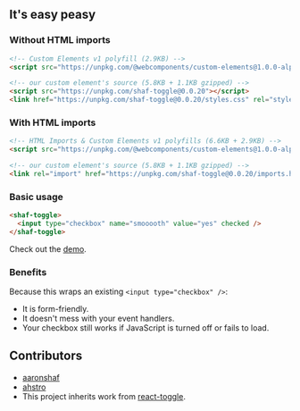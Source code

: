 ## It's easy peasy

### Without HTML imports

```html
<!-- Custom Elements v1 polyfill (2.9KB) -->
<script src="https://unpkg.com/@webcomponents/custom-elements@1.0.0-alpha.3"></script>
```

```html
<!-- our custom element's source (5.8KB + 1.1KB gzipped) -->
<script src="https://unpkg.com/shaf-toggle@0.0.20"></script>
<link href="https://unpkg.com/shaf-toggle@0.0.20/styles.css" rel="stylesheet">
```

### With HTML imports
```html
<!-- HTML Imports & Custom Elements v1 polyfills (6.6KB + 2.9KB) -->
<script src="https://unpkg.com/@webcomponents/custom-elements@1.0.0-alpha.3"></script>
```

```html
<!-- our custom element's source (5.8KB + 1.1KB gzipped) -->
<link rel="import" href="https://unpkg.com/shaf-toggle@0.0.20/imports.html">
```

### Basic usage

```html
<shaf-toggle>
  <input type="checkbox" name="smooooth" value="yes" checked />
</shaf-toggle>
```

Check out the [demo](https://aaronshaf.github.io/shaf-toggle/).


### Benefits

Because this wraps an existing `<input type="checkbox" />`:

* It is form-friendly.
* It doesn't mess with your event handlers.
* Your checkbox still works if JavaScript is turned off or fails to load.

## Contributors

* [aaronshaf](https://github.com/aaronshaf)
* [ahstro](https://github.com/ahstro)
* This project inherits work from [react-toggle](https://github.com/aaronshaf/react-toggle).
